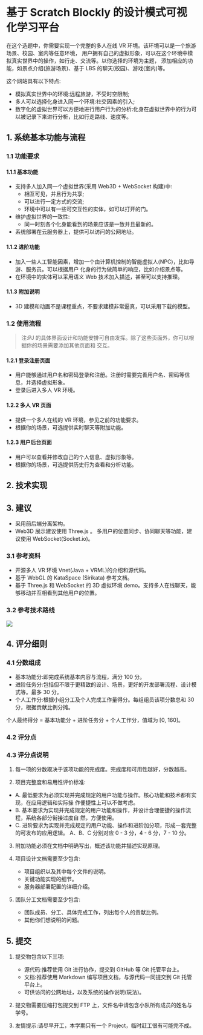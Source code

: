 # 基于 Scratch Blockly 的设计模式可视化学习平台

在这个选题中，你需要实现一个完整的多人在线 VR 环境。该环境可以是一个旅游场景、校园、室内等任意环境， 用户拥有自己的虚拟形象，可以在这个环境中模拟真实世界中的操作，如行走、交流等。以你选择的环境为主题， 添加相应的功能，如景点介绍(旅游场景)、基于 LBS 的聊天(校园)、游戏(室内)等。

这个网站具有以下特点:

- 模拟真实世界中的环境:远程旅游，不受时空限制;
- 多人可以选择化身进入同一个环境:社交因素的引入;
- 数字化的虚拟世界可以方便地进行用户行为的分析:化身在虚拟世界中的行为可以被记录下来进行分析，比如行走路线、速度等。

## 1. 系统基本功能与流程

### 1.1 功能要求

#### 1.1.1 基本功能

- 支持多人加入同一个虚拟世界(采用 Web3D + WebSocket 构建)中:
    - 相互可见，并且行为共享;
    - 可以进行一定方式的交流;
    - 环境中可以有一些可交互性的实体，如可以打开的门。
- 维护虚拟世界的一致性:
    - 同一时刻各个化身能看到的场景应该是一致并且最新的。
- 系统部署在云服务器上，提供可以访问的公网地址。

#### 1.1.2 进阶功能

- 加入一些人工智能因素，增加一个由计算机控制的智能虚拟人(NPC)，比如导游、服务员。可以根据用户 化身的行为做简单的响应，比如介绍景点等。
- 在环境中的实体可以采用语义 Web 技术加入描述，甚至可以支持推理。

#### 1.1.3 附加说明

- 3D 建模和动画不是课程重点，不要求建模非常逼真，可以采用下载的模型。

### 1.2 使用流程

> 注:PJ 的具体界面设计和功能安排可自由发挥。除了这些页面外，你可以根据你的场景需要添加其他页面和 交互。

#### 1.2.1 登录注册页面

- 用户能够通过用户名和密码登录和注册。注册时需要完善用户名、密码等信息，并选择虚拟形象。
- 登录后进入多人 VR 环境。

#### 1.2.2 多人 VR 页面

- 提供一个多人在线的 VR 环境，参见之前的功能要求。 
- 根据你的场景，可选提供实时聊天等附加功能。

#### 1.2.3 用户后台页面
  
- 用户可以查看并修改自己的个人信息、虚拟形象等。
- 根据你的场景，可选提供历史行为查看和分析功能。

## 2. 技术实现

## 3. 建议

- 采用前后端分离架构。
- Web3D 展示建议使用 Three.js 。 多用户的位置同步、协同聊天等功能，建议使用 WebSocket(Socket.io)。

### 3.1 参考资料

- 开源多人 VR 环境 Vnet(Java + VRML)的介绍和源代码。
- 基于 WebGL 的 KataSpace (Sirikata) 参考文档。
- 基于 Three.js 和 WebSocket 的 3D 虚拟环境 demo。支持多人在线聊天，能够移动并互相看到其他用户的位置。

### 3.2  参考技术路线

![](./assests/img/1.png)

## 4. 评分细则 

### 4.1 分数组成

- 基本功能分:即完成系统基本内容与流程，满分 100 分。 
- 进阶任务分:包括但不限于更精致的设计、场景，更好的开发部署流程、设计模式等。最多 30 分。 
- 个人工作分:根据小组分工及个人完成工作量得分。每组组员该项分数总和 30 分，根据贡献比例分摊。

个人最终得分 = 基本功能分 + 进阶任务分 + 个人工作分，值域为 [0, 160]。 

### 4.2 评分点


### 4.3 评分点说明

1. 每一项的分数取决于该项功能的完成度。完成度和可用性越好，分数越高。 

2. 项目完整度和易用性评价标准:

- A. 最低要求为必须实现并完成规定的用户功能与操作。核心功能和技术都有实现，在应用逻辑和实际操 作便捷性上可以不做考虑。
- B. 基本要求为实现并完成规定的用户功能和操作，并设计合理便捷的操作流程，系统各部分衔接过度自 然，方便使用。
- C. 进阶要求为实现并完成规定的用户功能、操作和进阶加分项，形成一套完整的可发布的应用逻辑。 A、B、C 分别对应 0 - 3 分，4 - 6 分，7 - 10 分。

3. 附加功能必须在文档中明确写出，概述该功能并描述实现原理。 

4. 项目设计文档需要至少包含:
    - 项目组织以及其中每个文件的说明。
    - 关键功能实现的细节。
    - 服务器部署配置的详细介绍。

5. 团队分工文档需要至少包含: 
    - 团队成员、分工、具体完成工作，列出每个人的贡献比例。
    - 其他你们想说明的问题。 
    
## 5. 提交

1. 提交物包含以下三项:
    - 源代码:推荐使用 Git 进行协作，提交到 GitHub 等 Git 托管平台上。 
    - 文档:推荐使用 Markdown 编写项目文档，与源代码一同提交到 Git 托管平台上。 
    - 可供访问的公网地址，以及系统的操作说明(玩法)。

2. 提交物需要压缩打包提交到 FTP 上，文件名中请包含小队所有成员的姓名与学号。 

3. 友情提示:请尽早开工，本学期只有一个 Project，临时赶工很有可能完不成。